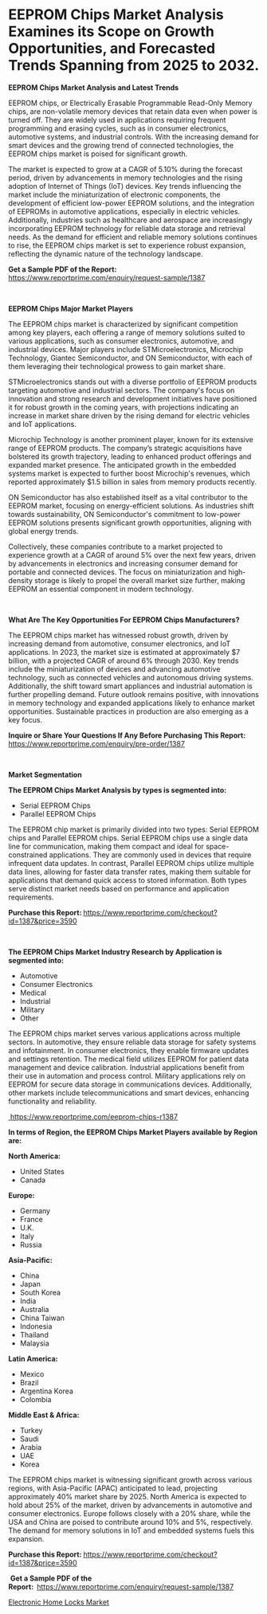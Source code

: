 <p><h1>EEPROM Chips Market Analysis Examines its Scope on Growth Opportunities, and Forecasted Trends Spanning from 2025 to 2032.</h1></p><p><strong>EEPROM Chips Market Analysis and Latest Trends</strong></p>
<p><p>EEPROM chips, or Electrically Erasable Programmable Read-Only Memory chips, are non-volatile memory devices that retain data even when power is turned off. They are widely used in applications requiring frequent programming and erasing cycles, such as in consumer electronics, automotive systems, and industrial controls. With the increasing demand for smart devices and the growing trend of connected technologies, the EEPROM chips market is poised for significant growth.</p><p>The market is expected to grow at a CAGR of 5.10% during the forecast period, driven by advancements in memory technologies and the rising adoption of Internet of Things (IoT) devices. Key trends influencing the market include the miniaturization of electronic components, the development of efficient low-power EEPROM solutions, and the integration of EEPROMs in automotive applications, especially in electric vehicles. Additionally, industries such as healthcare and aerospace are increasingly incorporating EEPROM technology for reliable data storage and retrieval needs. As the demand for efficient and reliable memory solutions continues to rise, the EEPROM chips market is set to experience robust expansion, reflecting the dynamic nature of the technology landscape.</p></p>
<p><strong>Get a Sample PDF of the Report:&nbsp;</strong> <a href="https://www.reportprime.com/enquiry/request-sample/1387?utm_campaign=3003&utm_medium=2&utm_source=Github&utm_content=ia&utm_term=18032025&utm_id=eeprom-chips">https://www.reportprime.com/enquiry/request-sample/1387</a></p>
<p>&nbsp;</p>
<p><strong>EEPROM Chips Major Market Players</strong></p>
<p><p>The EEPROM chips market is characterized by significant competition among key players, each offering a range of memory solutions suited to various applications, such as consumer electronics, automotive, and industrial devices. Major players include STMicroelectronics, Microchip Technology, Giantec Semiconductor, and ON Semiconductor, with each of them leveraging their technological prowess to gain market share.</p><p>STMicroelectronics stands out with a diverse portfolio of EEPROM products targeting automotive and industrial sectors. The company's focus on innovation and strong research and development initiatives have positioned it for robust growth in the coming years, with projections indicating an increase in market share driven by the rising demand for electric vehicles and IoT applications. </p><p>Microchip Technology is another prominent player, known for its extensive range of EEPROM products. The company’s strategic acquisitions have bolstered its growth trajectory, leading to enhanced product offerings and expanded market presence. The anticipated growth in the embedded systems market is expected to further boost Microchip's revenues, which reported approximately $1.5 billion in sales from memory products recently.</p><p>ON Semiconductor has also established itself as a vital contributor to the EEPROM market, focusing on energy-efficient solutions. As industries shift towards sustainability, ON Semiconductor's commitment to low-power EEPROM solutions presents significant growth opportunities, aligning with global energy trends.</p><p>Collectively, these companies contribute to a market projected to experience growth at a CAGR of around 5% over the next few years, driven by advancements in electronics and increasing consumer demand for portable and connected devices. The focus on miniaturization and high-density storage is likely to propel the overall market size further, making EEPROM an essential component in modern technology.</p></p>
<p>&nbsp;</p>
<p><strong>What Are The Key Opportunities For EEPROM Chips Manufacturers?</strong></p>
<p><p>The EEPROM chips market has witnessed robust growth, driven by increasing demand from automotive, consumer electronics, and IoT applications. In 2023, the market size is estimated at approximately $7 billion, with a projected CAGR of around 6% through 2030. Key trends include the miniaturization of devices and advancing automotive technology, such as connected vehicles and autonomous driving systems. Additionally, the shift toward smart appliances and industrial automation is further propelling demand. Future outlook remains positive, with innovations in memory technology and expanded applications likely to enhance market opportunities. Sustainable practices in production are also emerging as a key focus.</p></p>
<p><strong>Inquire or Share Your Questions If Any Before Purchasing This Report:</strong> <a href="https://www.reportprime.com/enquiry/pre-order/1387?utm_campaign=3003&utm_medium=2&utm_source=Github&utm_content=ia&utm_term=18032025&utm_id=eeprom-chips">https://www.reportprime.com/enquiry/pre-order/1387</a></p>
<p>&nbsp;</p>
<p><strong>Market Segmentation</strong></p>
<p><strong>The EEPROM Chips Market Analysis by types is segmented into:</strong></p>
<p><ul><li>Serial EEPROM Chips</li><li>Parallel EEPROM Chips</li></ul></p>
<p><p>The EEPROM chip market is primarily divided into two types: Serial EEPROM chips and Parallel EEPROM chips. Serial EEPROM chips use a single data line for communication, making them compact and ideal for space-constrained applications. They are commonly used in devices that require infrequent data updates. In contrast, Parallel EEPROM chips utilize multiple data lines, allowing for faster data transfer rates, making them suitable for applications that demand quick access to stored information. Both types serve distinct market needs based on performance and application requirements.</p></p>
<p><strong>Purchase this Report:&nbsp;</strong><a href="https://www.reportprime.com/checkout?id=1387&price=3590&utm_campaign=3003&utm_medium=2&utm_source=Github&utm_content=ia&utm_term=18032025&utm_id=eeprom-chips">https://www.reportprime.com/checkout?id=1387&price=3590</a></p>
<p>&nbsp;</p>
<p><strong>The EEPROM Chips Market Industry Research by Application is segmented into:</strong></p>
<p><ul><li>Automotive</li><li>Consumer Electronics</li><li>Medical</li><li>Industrial</li><li>Military</li><li>Other</li></ul></p>
<p><p>The EEPROM chips market serves various applications across multiple sectors. In automotive, they ensure reliable data storage for safety systems and infotainment. In consumer electronics, they enable firmware updates and settings retention. The medical field utilizes EEPROM for patient data management and device calibration. Industrial applications benefit from their use in automation and process control. Military applications rely on EEPROM for secure data storage in communications devices. Additionally, other markets include telecommunications and smart devices, enhancing functionality and reliability.</p></p>
<p><a href="https://www.reportprime.com/eeprom-chips-r1387?utm_campaign=3003&utm_medium=2&utm_source=Github&utm_content=ia&utm_term=18032025&utm_id=eeprom-chips">&nbsp;https://www.reportprime.com/eeprom-chips-r1387</a></p>
<p><strong>In terms of Region, the EEPROM Chips Market Players available by Region are:</strong></p>
<p>
    <p> <strong> North America: </strong>
        <ul>
            <li>United States</li>
            <li>Canada</li>
        </ul>
        </p> 
    <p> <strong> Europe: </strong>
        <ul>
            <li>Germany</li>
            <li>France</li>
            <li>U.K.</li>
            <li>Italy</li>
            <li>Russia</li>
        </ul>
        </p> 
    <p> <strong> Asia-Pacific: </strong>
        <ul>
            <li>China</li>
            <li>Japan</li>
            <li>South Korea</li>
            <li>India</li>
            <li>Australia</li>
            <li>China Taiwan</li>
            <li>Indonesia</li>
            <li>Thailand</li>
            <li>Malaysia</li>
        </ul>
        </p> 
    <p> <strong> Latin America: </strong>
        <ul>
            <li>Mexico</li>
            <li>Brazil</li>
            <li>Argentina Korea</li>
            <li>Colombia</li>
        </ul>
        </p> 
    <p> <strong> Middle East & Africa: </strong>
        <ul>
            <li>Turkey</li>
            <li>Saudi</li>
            <li>Arabia</li>
            <li>UAE</li>
            <li>Korea</li>
        </ul>
    </p>
    </p>
<p><p>The EEPROM chips market is witnessing significant growth across various regions, with Asia-Pacific (APAC) anticipated to lead, projecting approximately 40% market share by 2025. North America is expected to hold about 25% of the market, driven by advancements in automotive and consumer electronics. Europe follows closely with a 20% share, while the USA and China are poised to contribute around 10% and 5%, respectively. The demand for memory solutions in IoT and embedded systems fuels this expansion.</p></p>
<p><strong>Purchase this Report: </strong><a href="https://www.reportprime.com/checkout?id=1387&price=3590&utm_campaign=3003&utm_medium=2&utm_source=Github&utm_content=ia&utm_term=18032025&utm_id=eeprom-chips">https://www.reportprime.com/checkout?id=1387&price=3590</a></p>
<p>&nbsp;<strong>Get a Sample PDF of the Report:&nbsp;&nbsp;</strong><a href="https://www.reportprime.com/enquiry/request-sample/1387?utm_campaign=3003&utm_medium=2&utm_source=Github&utm_content=ia&utm_term=18032025&utm_id=eeprom-chips">https://www.reportprime.com/enquiry/request-sample/1387</a></p>
<p><strong></strong></p>
<p><p><a href="https://github.com/duerknikko44/Market-Research-Report-List-1/blob/main/electronic-home-locks-market.md?utm_campaign=3003&utm_medium=2&utm_source=Github&utm_content=ia&utm_term=18032025&utm_id=eeprom-chips">Electronic Home Locks Market</a></p></p>